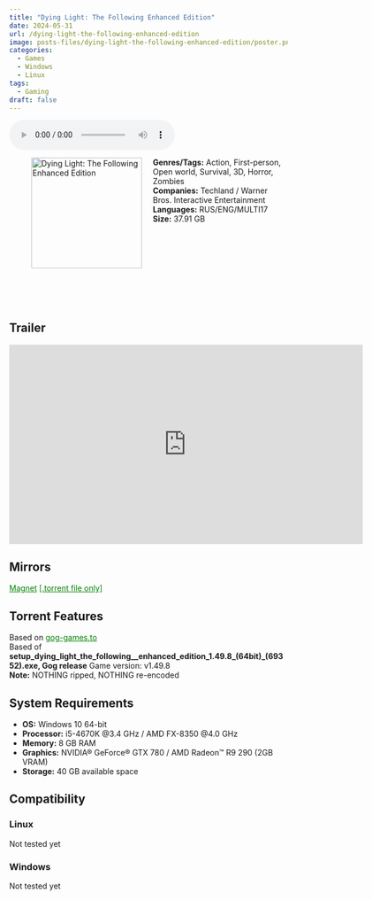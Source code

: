 ```yaml
---
title: "Dying Light: The Following Enhanced Edition"
date: 2024-05-31
url: /dying-light-the-following-enhanced-edition
image: posts-files/dying-light-the-following-enhanced-edition/poster.png
categories:
  - Games
  - Windows
  - Linux
tags:
  - Gaming
draft: false
---
```


<style>
  body.dark-mode,
  body.dark-mode main * {
    background: url('/posts-files/dying-light-the-following-enhanced-edition/background.png') center center fixed no-repeat;
    background-size: cover;
    color: #f5f5f5;
  }
</style>

<script>
    document.addEventListener('DOMContentLoaded', function () {
        document.body.classList.add('dark-mode');
        localStorage.setItem('darkMode', 'true');
    });
</script>

<audio controls autoplay>
  <source src="/posts-files/dying-light-the-following-enhanced-edition/music.mp3" type="audio/mp3">
  Your browser does not support the audio tag.
</audio>

<figure style="float: left; margin-right: 20px;">
  <img src="/posts-files/dying-light-the-following-enhanced-edition/poster.png" alt="Dying Light: The Following Enhanced Edition" style="width: 200px;">
</figure>

**Genres/Tags:** Action, First-person, Open world, Survival, 3D, Horror, Zombies  
**Companies:** Techland / Warner Bros. Interactive Entertainment  
**Languages:** RUS/ENG/MULTI17  
**Size:** 37.91 GB  
# ⠀
# ⠀

## Trailer
<iframe width="640" height="360" src="https://www.youtube.com/embed/CwX6-rukoKw" title="Dying Light: The Following - Enhanced Edition - Trailer" frameborder="0" allow="accelerometer; autoplay; clipboard-write; encrypted-media; gyroscope; picture-in-picture; web-share" referrerpolicy="strict-origin-when-cross-origin" allowfullscreen></iframe>

## Mirrors
<a href="magnet:?xt=urn:btih:3BJ3NYHFJXNMHCABHKPV3FMBTT3V67WD&dn=Dying%20Light%3A%20The%20Following%20Enhanced%20Edition" style="color: green;">Magnet</a>
<a href="https://www.dropbox.com/scl/fi/1zec7d5unuxvr74folkie/Dying-Light-The-Following-Enhanced-Edition.torrent?rlkey=3pwi1yxcxpiwnzulzh5c1fj5a&dl=1" style="color: green;">[.torrent file only]</a>

## Torrent Features
Based on <a href="https://gog-games.to/game/dying_light_the_following_enhanced_edition" style="color: green;">gog-games.to</a>  
Based of **setup_dying_light_the_following__enhanced_edition_1.49.8_(64bit)_(69352).exe, Gog release**
Game version: v1.49.8  
**Note:** NOTHING ripped, NOTHING re-encoded  

## System Requirements
- **OS:** Windows 10 64-bit  
- **Processor:** i5-4670K @3.4 GHz / AMD FX-8350 @4.0 GHz  
- **Memory:** 8 GB RAM  
- **Graphics:** NVIDIA® GeForce® GTX 780 / AMD Radeon™ R9 290 (2GB VRAM)  
- **Storage:** 40 GB available space  


## Compatibility
### Linux
Not tested yet

### Windows

Not tested yet